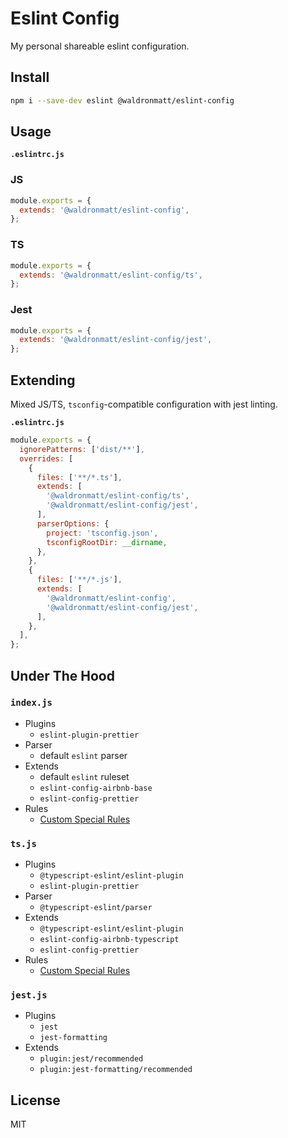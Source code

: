 # Eslint Config

My personal shareable eslint configuration.

## Install

```bash
npm i --save-dev eslint @waldronmatt/eslint-config
```

## Usage

**`.eslintrc.js`**

### JS

```js
module.exports = {
  extends: '@waldronmatt/eslint-config',
};
```

### TS

```js
module.exports = {
  extends: '@waldronmatt/eslint-config/ts',
};
```

### Jest

```js
module.exports = {
  extends: '@waldronmatt/eslint-config/jest',
};
```

## Extending

Mixed JS/TS, `tsconfig`-compatible configuration with jest linting.

**`.eslintrc.js`**

```js
module.exports = {
  ignorePatterns: ['dist/**'],
  overrides: [
    {
      files: ['**/*.ts'],
      extends: [
        '@waldronmatt/eslint-config/ts',
        '@waldronmatt/eslint-config/jest',
      ],
      parserOptions: {
        project: 'tsconfig.json',
        tsconfigRootDir: __dirname,
      },
    },
    {
      files: ['**/*.js'],
      extends: [
        '@waldronmatt/eslint-config',
        '@waldronmatt/eslint-config/jest',
      ],
    },
  ],
};
```

## Under The Hood

### `index.js`

- Plugins
  - `eslint-plugin-prettier`
- Parser
  - default `eslint` parser
- Extends
  - default `eslint` ruleset
  - `eslint-config-airbnb-base`
  - `eslint-config-prettier`
- Rules
  - [Custom Special Rules](https://github.com/prettier/eslint-config-prettier#special-rules)

### `ts.js`

- Plugins
  - `@typescript-eslint/eslint-plugin`
  - `eslint-plugin-prettier`
- Parser
  - `@typescript-eslint/parser`
- Extends
  - `@typescript-eslint/eslint-plugin`
  - `eslint-config-airbnb-typescript`
  - `eslint-config-prettier`
- Rules
  - [Custom Special Rules](https://github.com/prettier/eslint-config-prettier#special-rules)

### `jest.js`

- Plugins
  - `jest`
  - `jest-formatting`
- Extends
  - `plugin:jest/recommended`
  - `plugin:jest-formatting/recommended`

## License

MIT
